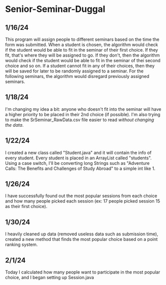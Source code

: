 # Senior-Seminar-Duggal

## 1/16/24
This program will assign people to different seminars based on the time the form was submitted. When a student is chosen, the algorithm would check if the student would be able to fit in the seminar of their first choice. If they fit, that's where they will be assigned to go. If they don't, then the algorithm would check if the student would be able to fit in the seminar of thei second choice and so on. If a student cannot fit in any of their choices, then they will be saved for later to be randomly assigned to a seminar. For the following seminars, the algorithm would disregard previously assigned seminars.

## 1/18/24
I'm changing my idea a bit: anyone who doesn't fit into the seminar will have a higher priority to be placed in their 2nd choice (if possible). I'm also trying to make the SrSeminar_RawData.csv file easier to read *without changing the data*.

## 1/22/24
I created a new class called "Student.java" and it will contain the info of every student. Every student is placed in an ArrayList called "students". Using a case switch, I'll be converting long Strings such as "Adventure Calls: The Benefits and Challenges of Study Abroad" to a simple int like 1.

## 1/26/24
I have successfully found out the most popular sessions from each choice and how many people picked each session (ex: 17 people picked session 15 as their first choice).

## 1/30/24
I heavily cleaned up data (removed useless data such as submission time), created a new method that finds the most popular choice based on a point ranking system.

## 2/1/24
Today I calculated how many people want to participate in the most popular choice, and I began setting up Session.java
